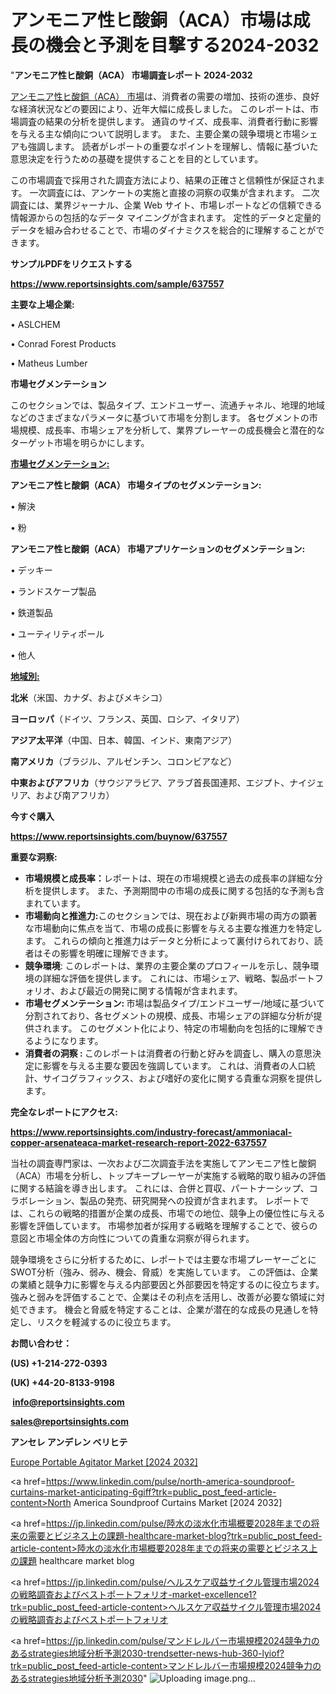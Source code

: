 # アンモニア性ヒ酸銅（ACA）市場は成長の機会と予測を目撃する2024-2032

"<strong>アンモニア性ヒ酸銅（ACA） 市場調査レポート 2024-2032</strong>

<a href=https://www.reportsinsights.com/sample/637557>アンモニア性ヒ酸銅（ACA） 市場</a>は、消費者の需要の増加、技術の進歩、良好な経済状況などの要因により、近年大幅に成長しました。 このレポートは、市場調査の結果の分析を提供します。 通貨のサイズ、成長率、消費者行動に影響を与える主な傾向について説明します。 また、主要企業の競争環境と市場シェアも強調します。 読者がレポートの重要なポイントを理解し、情報に基づいた意思決定を行うための基礎を提供することを目的としています。

この市場調査で採用された調査方法により、結果の正確さと信頼性が保証されます。 一次調査には、アンケートの実施と直接の洞察の収集が含まれます。 二次調査には、業界ジャーナル、企業 Web サイト、市場レポートなどの信頼できる情報源からの包括的なデータ マイニングが含まれます。 定性的データと定量的データを組み合わせることで、市場のダイナミクスを総合的に理解することができます。

<strong><b>サンプルPDFをリクエストする</b></strong>

<a href=https://www.reportsinsights.com/sample/637557><strong><u>https://www.reportsinsights.com/sample/637557</u></strong></a>

<strong>主要な上場企業:</strong>

• ASLCHEM

• Conrad Forest Products

• Matheus Lumber

<strong>市場セグメンテーション</strong>

このセクションでは、製品タイプ、エンドユーザー、流通チャネル、地理的地域などのさまざまなパラメータに基づいて市場を分割します。 各セグメントの市場規模、成長率、市場シェアを分析して、業界プレーヤーの成長機会と潜在的なターゲット市場を明らかにします。

<strong><u>市場セグメンテーション</u></strong><strong><u>:</u></strong>

<strong>アンモニア性ヒ酸銅（ACA） 市場タイプのセグメンテーション:</strong>

• 解決

• 粉

<strong>アンモニア性ヒ酸銅（ACA） 市場アプリケーションのセグメンテーション:</strong>

• デッキー

• ランドスケープ製品

• 鉄道製品

• ユーティリティポール

• 他人

<strong><u>地域別</u></strong><strong><u>:</u></strong>

<strong>北米</strong>（米国、カナダ、およびメキシコ）

<strong>ヨーロッパ</strong>（ドイツ、フランス、英国、ロシア、イタリア）

<strong>アジア太平洋</strong>（中国、日本、韓国、インド、東南アジア）

<strong>南アメリカ</strong>（ブラジル、アルゼンチン、コロンビアなど）

<strong>中東およびアフリカ</strong>（サウジアラビア、アラブ首長国連邦、エジプト、ナイジェリア、および南アフリカ）

<strong>今すぐ購入</strong>

<a href=https://www.reportsinsights.com/buynow/637557><strong><u>https://www.reportsinsights.com/buynow/637557</u></strong></a>

<strong>重要な洞察:</strong>
<ul>
  <li><strong>市場規模と成長率：</strong>レポートは、現在の市場規模と過去の成長率の詳細な分析を提供します。 また、予測期間中の市場の成長に関する包括的な予測も含まれています。</li>
  <li><strong>市場動向と推進力:</strong>このセクションでは、現在および新興市場の両方の顕著な市場動向に焦点を当て、市場の成長に影響を与える主要な推進力を特定します。 これらの傾向と推進力はデータと分析によって裏付けられており、読者はその影響を明確に理解できます。</li>
  <li><strong>競争環境</strong>: このレポートは、業界の主要企業のプロフィールを示し、競争環境の詳細な評価を提供します。 これには、市場シェア、戦略、製品ポートフォリオ、および最近の開発に関する情報が含まれます。</li>
  <li><strong>市場セグメンテーション: </strong>市場は製品タイプ/エンドユーザー/地域に基づいて分割されており、各セグメントの規模、成長、市場シェアの詳細な分析が提供されます。 このセグメント化により、特定の市場動向を包括的に理解できるようになります。</li>
  <li><strong>消費者の洞察 : </strong>このレポートは消費者の行動と好みを調査し、購入の意思決定に影響を与える主要な要因を強調しています。 これは、消費者の人口統計、サイコグラフィックス、および嗜好の変化に関する貴重な洞察を提供します。</li>
</ul>
<strong>完全なレポートにアクセス:</strong>

<a href=https://www.reportsinsights.com/industry-forecast/ammoniacal-copper-arsenateaca-market-research-report-2022-637557><strong><u><b>https://www.reportsinsights.com/industry-forecast/ammoniacal-copper-arsenateaca-market-research-report-2022-637557</b></u></strong></a>

当社の調査専門家は、一次および二次調査手法を実施してアンモニア性ヒ酸銅（ACA）市場を分析し、トップキープレーヤーが実施する戦略的取り組みの評価に関する結論を導き出します。 これには、合併と買収、パートナーシップ、コラボレーション、製品の発売、研究開発への投資が含まれます。 レポートでは、これらの戦略的措置が企業の成長、市場での地位、競争上の優位性に与える影響を評価しています。 市場参加者が採用する戦略を理解することで、彼らの意図と市場全体の方向性についての貴重な洞察が得られます。

競争環境をさらに分析するために、レポートでは主要な市場プレーヤーごとにSWOT分析（強み、弱み、機会、脅威）を実施しています。 この評価は、企業の業績と競争力に影響を与える内部要因と外部要因を特定するのに役立ちます。 強みと弱みを評価することで、企業はその利点を活用し、改善が必要な領域に対処できます。 機会と脅威を特定することは、企業が潜在的な成長の見通しを特定し、リスクを軽減するのに役立ちます。

<strong>お問い合わせ：</strong>

<strong>(US) +1-214-272-0393</strong>

<strong>(UK) +44-20-8133-9198</strong>

<strong> </strong><a href=info@reportsinsights.com><strong><u>info@reportsinsights.com</u></strong></a>

<a href=sales@reportsinsights.com><strong><u>sales@reportsinsights.com</u></strong></a>

<strong>アンセレ アンデレン ベリヒテ</strong>

<a href=https://www.linkedin.com/pulse/europe-portable-agitator-market-latest-trends-3p12c/>Europe Portable Agitator Market [2024 2032]</a>

<a href=https://www.linkedin.com/pulse/north-america-soundproof-curtains-market-anticipating-6giff?trk=public_post_feed-article-content>North America Soundproof Curtains Market [2024 2032]</a>

<a href=https://jp.linkedin.com/pulse/陸水の淡水化市場概要2028年までの将来の需要とビジネス上の課題-healthcare-market-blog?trk=public_post_feed-article-content>陸水の淡水化市場概要2028年までの将来の需要とビジネス上の課題 healthcare market blog</a>

<a href=https://jp.linkedin.com/pulse/ヘルスケア収益サイクル管理市場2024の戦略調査およびベストポートフォリオ-market-excellence1?trk=public_post_feed-article-content>ヘルスケア収益サイクル管理市場2024の戦略調査およびベストポートフォリオ</a>

<a href=https://jp.linkedin.com/pulse/マンドレルバー市場規模2024競争力のあるstrategies地域分析予測2030-trendsetter-news-hub-360-lyiof?trk=public_post_feed-article-content>マンドレルバー市場規模2024競争力のあるstrategies地域分析予測2030</a>"
![Uploading image.png…]()
